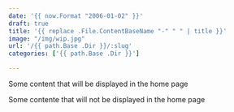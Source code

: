 ```yaml
---
date: '{{ now.Format "2006-01-02" }}'
draft: true
title: '{{ replace .File.ContentBaseName "-" " " | title }}'
image: "/img/wip.jpg"
url: '/{{ path.Base .Dir }}/:slug'
categories: ['{{ path.Base .Dir }}']

---
```


Some content that will be displayed in the home page

<!--more-->

Some contente that will not be displayed in the home page
